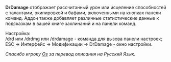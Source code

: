 **DrDamage** отображает рассчитанный урон или исцеление способностей с талантами, экипировкой и бафами, включенными на кнопках панели команд. Аддон также добавляет различные статистические данные к подсказкам в вашей книге заклинаний и на панели команд.

Настройка:\
/drd или /drdmg или /drdamage - команда для вызова панели настроек;\
ESC -> Интерфейс -> Модификации -> DrDamage - окно настройки.

*Спасибо игроку [Os](https://forum.sirus.su/members/17os86.175882/) за перевод описания на Русский Язык.*